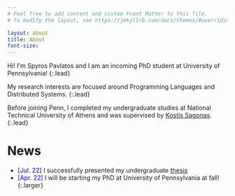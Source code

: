 ```yaml
---
# Feel free to add content and custom Front Matter to this file.
# To modify the layout, see https://jekyllrb.com/docs/themes/#overriding-theme-defaults

layout: about
title: About
font-size:
---
```


Hi! I'm Spyros Pavlatos and I am an incoming PhD student at University of Pennsylvania!
{:.lead}

My research interests are focused around Programming Languages and Distributed Systems.
{:.lead}

Before joining Penn, I completed my undergraduate studies at National Technical University of Athens and was supervised by [Kostis Sagonas](https://user.it.uu.se/~kostis/).
{:.lead}

# News

- <span style="color:blue">[Jul. 22] </span> I successfully presented my undergraduate [thesis](http://artemis.cslab.ece.ntua.gr:8080/jspui/bitstream/123456789/18415/1/thesis.pdf)
- <span style="color:blue">[Apr. 22] </span> I will be starting my PhD at University of Pennsylvania at fall!
{:.larger}
